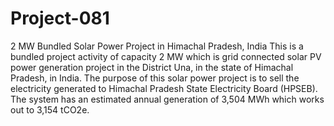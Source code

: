 # Project-081
2 MW Bundled Solar Power Project in Himachal Pradesh, India
This is a bundled project activity of capacity 2 MW which is grid connected solar PV power generation project in the District Una, in the state of Himachal Pradesh, in India. The purpose of this solar power project is to sell the electricity generated to Himachal Pradesh State Electricity Board (HPSEB). The system has an estimated annual generation of 3,504 MWh which works out to 3,154 tCO2e.
